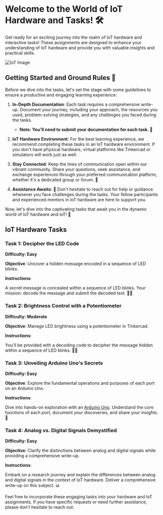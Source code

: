 # Welcome to the World of IoT Hardware and Tasks! 🛠️

Get ready for an exciting journey into the realm of IoT hardware and interactive tasks! These assignments are designed to enhance your understanding of IoT hardware and provide you with valuable insights and practical skills.

![IoT Image](https://i.ibb.co/dLPXFYx/image.png)

## Getting Started and Ground Rules 🌟

Before we dive into the tasks, let's set the stage with some guidelines to ensure a productive and engaging learning experience:

1. **In-Depth Documentation**: Each task requires a comprehensive write-up. Document your journey, including your approach, the resources you used, problem-solving strategies, and any challenges you faced during the tasks.
   - **Note: You'll need to submit your documentation for each task. 📝**

2. **IoT Hardware Environment**: For the best learning experience, we recommend completing these tasks in an IoT hardware environment. If you don't have physical hardware, virtual platforms like Tinkercad or simulators will work just as well.
   
3. **Stay Connected**: Keep the lines of communication open within our vibrant community. Share your questions, seek assistance, and exchange experiences through your preferred communication platform, whether it's a dedicated group or forum. 💬

4. **Assistance Awaits**: 🤝 Don't hesitate to reach out for help or guidance whenever you face challenges during the tasks. Your fellow participants and experienced mentors in IoT hardware are here to support you.

Now, let's dive into the captivating tasks that await you in the dynamic world of IoT hardware and IoT! 🚀

## IoT Hardware Tasks

### Task 1: Decipher the LED Code
**Difficulty: Easy**

**Objective**: Uncover a hidden message encoded in a sequence of LED blinks.

**Instructions**:

A secret message is concealed within a sequence of LED blinks. Your mission: decode the message and submit the decoded text. 🕵️‍♂️

### Task 2: Brightness Control with a Potentiometer
**Difficulty: Moderate**

**Objective**: Manage LED brightness using a potentiometer in Tinkercad.

**Instructions**:

You'll be provided with a decoding code to decipher the message hidden within a sequence of LED blinks. 🕵️‍♂️

### Task 3: Unveiling Arduino Uno's Secrets
**Difficulty: Easy**

**Objective**: Explore the fundamental operations and purposes of each port on an Arduino Uno.

**Instructions**:

Dive into hands-on exploration with an [Arduino Uno](#). Understand the core functions of each port, document your discoveries, and share your insights. 🧐

### Task 4: Analog vs. Digital Signals Demystified
**Difficulty: Easy**

**Objective**: Clarify the distinctions between analog and digital signals while providing a comprehensive write-up.

**Instructions**:

Embark on a research journey and explain the differences between analog and digital signals in the context of IoT hardware. Deliver a comprehensive write-up on this subject. 📊

Feel free to incorporate these engaging tasks into your hardware and IoT assignments. If you have specific requests or need further assistance, please don't hesitate to reach out.

